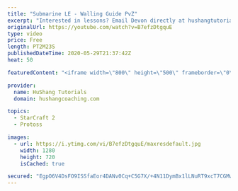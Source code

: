```yaml
---
title: "Submarine LE - Walling Guide PvZ"
excerpt: "Interested in lessons? Email Devon directly at hushangtutorials@outlook.com ------------------------------------------------------------------------------------------------------- Want to support HuShang Tutorials directly? Patreon is a website where you can contribute a monthly donation that will help"
originalUrl: https://youtube.com/watch?v=B7efzDtgquE
type: video
price: Free
length: PT2M23S
publishedDateTime: 2020-05-29T21:37:42Z
heat: 50

featuredContent: "<iframe width=\"800\" height=\"500\" frameborder=\"0\" src=\"https://www.youtube.com/embed/B7efzDtgquE\" allow=\"accelerometer; autoplay; encrypted-media; gyroscope; picture-in-picture\" allowfullscreen></iframe>"

provider:
  name: HuShang Tutorials
  domain: hushangcoaching.com

topics:
  - StarCraft 2
  - Protoss

images:
  - url: https://i.ytimg.com/vi/B7efzDtgquE/maxresdefault.jpg
    width: 1280
    height: 720
    isCached: true

secured: "EgpO6V4DsFO9ISSfaEor4DANv0Cq+C5G7X/+4N11DymBx1lLNuRT9xcT7CGMwxchlsRCTAGXUEZRqSaZbqSqars//k/9NSs/gI3eUx1rwfH52O/kjnu7WtNqS2qHkwNNhmUaHI1A3+hDv2T3iVCjKaspe1Nsx8UwoTjAhSzquXZQS/hvRWepsypdfGw/oLxMb8TFHEs9PZ68PpAAmWrUmXJWEhf+MAr5hZ66EMIsy4OLrwguKu0MayvfKEcfL605TL+nxI4CjLOV1qxmSmgMGb6Mn1z/YTtHNUw5XCuNzlBLtx5QjI8+gw51F6buQgh0FRo8f0KPT6PQ7foN2G/mgjQZs0KXUpgJ+drpzW8AsT+tC0gSvMdL9EFJRQJu6zbQt0KfurUsGez4eCv4qNisuFFlPzyslOGb5V63iLxY404=;pARarcUoDNC/M9ObkWhS0A=="
---
```


